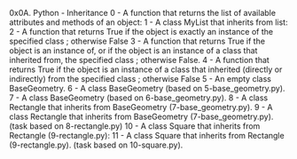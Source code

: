 0x0A. Python - Inheritance
0 - A function that returns the list of available attributes and methods of an object:
1 - A class MyList that inherits from list:
2 - A function that returns True if the object is exactly an instance of the specified class ; otherwise False
3 - A function that returns True if the object is an instance of, or if the object is an instance of a class
	that inherited from, the specified class ; otherwise False.
4 - A function that returns True if the object is an instance of a class that inherited (directly or indirectly)
	from the specified class ; otherwise False
5 - An empty class BaseGeometry.
6 - A class BaseGeometry (based on 5-base_geometry.py).
7 - A class BaseGeometry (based on 6-base_geometry.py).
8 - A class Rectangle that inherits from BaseGeometry (7-base_geometry.py).
9 - A class Rectangle that inherits from BaseGeometry (7-base_geometry.py). (task based on 8-rectangle.py)
10 - A class Square that inherits from Rectangle (9-rectangle.py):
11 - A class Square that inherits from Rectangle (9-rectangle.py). (task based on 10-square.py).
